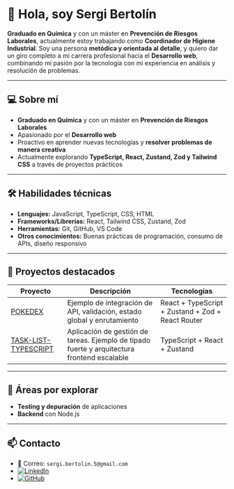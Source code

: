 # 👋 Hola, soy Sergi Bertolín

**Graduado en Química** y con un máster en **Prevención de Riesgos Laborales**, actualmente estoy trabajando como **Coordinador de Higiene Industrial**. Soy una persona **metódica y orientada al detalle**, y quiero dar un giro completo a mi carrera profesional hacia el **Desarrollo web**, combinando mi pasión por la tecnología con mi experiencia en análisis y resolución de problemas.

---

## 💻 Sobre mí

- **Graduado en Química** y con un máster en **Prevención de Riesgos Laborales**  
- Apasionado por el **Desarrollo web**  
- Proactivo en aprender nuevas tecnologías y **resolver problemas de manera creativa**  
- Actualmente explorando **TypeScript, React, Zustand, Zod y Tailwind CSS** a través de proyectos prácticos  

---

## 🛠 Habilidades técnicas

- **Lenguajes:** JavaScript, TypeScript, CSS, HTML  
- **Frameworks/Librerías:** React, Tailwind CSS, Zustand, Zod  
- **Herramientas:** Git, GitHub, VS Code  
- **Otros conocimientos:** Buenas prácticas de programación, consumo de APIs, diseño responsivo  

---

## 📂 Proyectos destacados

| Proyecto | Descripción | Tecnologías |
|----------|-------------|-------------|
| [POKEDEX](https://github.com/SergiBertolin/POKEDEX) | Ejemplo de integración de API, validación, estado global y enrutamiento | React + TypeScript + Zustand + Zod + React Router |
| [TASK-LIST-TYPESCRIPT](https://github.com/SergiBertolin/TASK-LIST-TYPESCRIPT) | Aplicación de gestión de tareas. Ejemplo de tipado fuerte y arquitectura frontend escalable | TypeScript + React + Zustand |

---

## 🚀 Áreas por explorar

- **Testing y depuración** de aplicaciones  
- **Backend** con Node.js  

---

## 📫 Contacto

- 📧 Correo: `sergi.bertolin.5@gmail.com`  
- [![LinkedIn](https://img.shields.io/badge/LinkedIn-Sergi%20Bertolín-blue?logo=linkedin&logoColor=white)](https://www.linkedin.com/in/sergi-bertolin-garcia/)  
- [![GitHub](https://img.shields.io/badge/GitHub-SergiBertolin-black?logo=github&logoColor=white)](https://github.com/SergiBertolin)  
